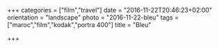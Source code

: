 +++
categories = ["film","travel"]
date = "2016-11-22T20:46:23+02:00"
orientation = "landscape"
photo = "2016-11-22-bleu"
tags = ["maroc","film","kodak","portra 400"]
title = "Bleu"

+++
